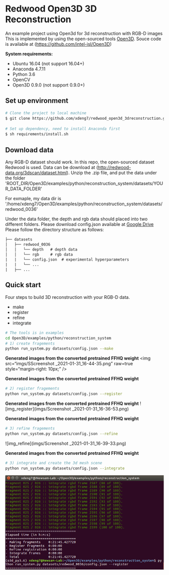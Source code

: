 # Redwood Open3D 3D Reconstruction
An example project using Open3d for 3d reconstruction with RGB-D images
This is implemented by using the open-sourced tools [Open3D](http://www.open3d.org/). Souce code is available at (https://github.com/intel-isl/Open3D)


**System requirements:**

* Ubuntu 16.04 (not support 16.04+)
* Anaconda 4.7.11
* Python 3.6
* OpenCV
* Open3D 0.9.0 (not support 0.9.0+)

## Set up environment

```bash
# Clone the project to local machine
$ git clone https://github.com/xdeng7/redwood_open3d_3dreconstruction.git

# Set up dependency, need to install Anaconda first
$ sh requirements/install.sh

```
## Download data
Any RGB-D dataset should work. In this repo, the open-sourced dataset Redwood is used.
Data can be download at (http://redwood-data.org/3dscan/dataset.html).
Unzip the .zip file, and put the data under the folder 'ROOT_DIR/Open3D/examples/python/reconstruction_system/datasets/YOUR_DATA_FOLDER'

For exmaple, my data dir is '/home/xdeng7/Open3D/examples/python/reconstruction_system/datasets/redwood_0036'

Under the data folder, the depth and rgb data should placed into two different folders. 
Please download config.json available at [Google Drive]()
Please follow the directory structure as follows:

```                                                                                         
├── datasets                                                                                                                                                                                                   
│   ├── redwood_0036                                                                                                 
│   │   └── depth   # depth data                                                                                                                           
│   │   └── rgb     # rgb data        
|   |   └── config.json  # experimental hyperparameters
|   |   └── ...
|   ├── ...

```

## Quick start
Four steps to build 3D reconstruction with your RGB-D data. 
* make
* register
* refine
* integrate

```bash
# The tools is in examples
cd Open3D/examples/python/reconstruction_system
# 1) create fragements
python run_system.py datasets/config.json --make
```
**Generated images from the converted pretrained FFHQ weight**
<img
src=“imgs/SScreenshot _2021-01-31_16-44-35.png”
raw=true
style=“margin-right: 10px;”
/>

**Generated images from the converted pretrained FFHQ weight**

```bash
# 2) register fragements
python run_system.py datasets/config.json --register
```
**Generated images from the converted pretrained FFHQ weight**
![img_register](imgs/Screenshot _2021-01-31_16-36-53.png)


**Generated images from the converted pretrained FFHQ weight**

```bash
# 3) refine fragements
python run_system.py datasets/config.json --refine
```


![img_refine](imgs/Screenshot _2021-01-31_16-39-33.png)

**Generated images from the converted pretrained FFHQ weight**

```bash
# 3) integrate and create the 3d mesh scene 
python run_system.py datasets/config.json --integrate
```

![img_integrate](imgs/Screenshot_2021-01-31.png)
